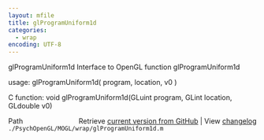 ```yaml
---
layout: mfile
title: glProgramUniform1d
categories:
  - wrap
encoding: UTF-8
---
```


glProgramUniform1d  Interface to OpenGL function glProgramUniform1d

usage:  glProgramUniform1d( program, location, v0 )

C function:  void glProgramUniform1d(GLuint program, GLint location, GLdouble v0)


<div class="code_header" style="text-align:right;">
  <span style="float:left;">Path&nbsp;&nbsp;</span> <span class="counter">Retrieve <a href=
  "https://raw.github.com/Psychtoolbox-3/Psychtoolbox-3/beta/./PsychOpenGL/MOGL/wrap/glProgramUniform1d.m">current version from GitHub</a> | View <a href=
  "https://github.com/Psychtoolbox-3/Psychtoolbox-3/commits/beta/./PsychOpenGL/MOGL/wrap/glProgramUniform1d.m">changelog</a></span>
</div>
<div class="code">
  <code>./PsychOpenGL/MOGL/wrap/glProgramUniform1d.m</code>
</div>

